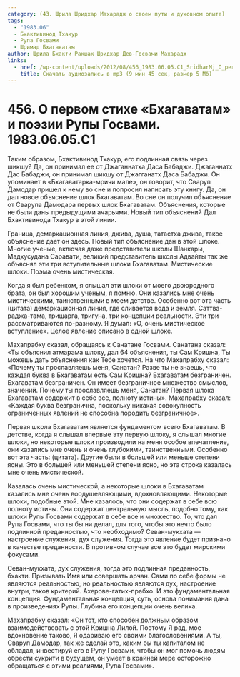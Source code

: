 ```yaml
---
category: (43. Шрила Шридхар Махарадж о своем пути и духовном опыте)
tags:
  - "1983.06"
  - Бхактивинод Тхакур
  - Рупа Госвами
  - Шримад Бхагаватам
author: Шрила Бхакти Ракшак Шридхар Дев-Госвами Махарадж
links:
  - href: /wp-content/uploads/2012/08/456_1983.06.05.C1_SridharMj_O_pervom_stihe_Bhagavatam_i_poezii_Rupy_Gosvami.mp3
    title: Скачать аудиозапись в mp3 (9 мин 45 сек, размер 5 Мб)
---
```


# 456. О первом стихе «Бхагаватам» и поэзии Рупы Госвами. 1983.06.05.C1

Таким образом, Бхактивинод Тхакур, его подлинная связь через шикшу? Да, он принимал ее от Джаганнатха Даса Бабаджи. Джаганнатх Дас Бабаджи, он принимал шикшу от Джагганатх Даса Бабаджи. Он упоминает в «Бхагаватарка-мричи мале», он говорит, что Сваруп Дамодар пришел к нему во сне и попросил написать эту книгу. Да, он дал новое объяснение шлок Бхагаватам. Во сне он получил объяснение от Сварупа Дамодара первых шлок Бхагаватам. Объяснения, которые не были даны предыдущими ачарьями. Новый тип объяснений Дал Бхактивинода Тхакур в этой линии.

Граница, демаркационная линия, джива, душа, татастха джива, такое объяснение дает он здесь. Новый тип объяснение дан в этой шлоке. Многие ученые, включая даже представители школы Шанкары, Мадхусудана Саравати, великий представитель школы Адвайты так же объяснял эти три вступительные шлоки Бхагаватам. Мистические шлоки. Поэма очень мистическая.

Когда я был ребенком, я слышал эти шлоки от моего двоюродного брата, он был хорошим ученым, я помню. Они казались мне очень мистическими, таинственными в моем детстве. Особенно вот эта часть (цитата) демаркационная линия, где сливается вода и земля. Саттва-раджа-тама, тришарга, тригуна, три концепции реальности. Эти три рассматриваются по-разному. Я думал: «О, очень мистическое вступление». Целое явление описано в одной шлоке.

Махапрабху сказал, обращаясь к Санатане Госвами. Санатана сказал: «Ты объяснил атмарама шлоку, дал 64 объяснения, ты Сам Кришна, Ты можешь дать объяснения как Тебе хочется. На что Махапрабху сказал: «Почему ты прославляешь меня, Санатан? Разве ты не знаешь, что каждая буква в Бхагаватам есть Сам Кришна? Бхагаватам безграничен. Бхагаватам безграничен. Он имеет безграничное множество смыслов, значений. Почему ты прославляешь меня, Санатан? Первая шлока Бхагаватам содержит в себе все, полноту истины». Махапрабху сказал: «Каждая буква безгранична, поскольку никакая совокупность ограниченных явлений не способна породить безграничное».

Первая школа Бхагаватам является фундаментом всего Бхагаватам. В детстве, когда я слышал впервые эту первую шлоку, я слышал многие шлоки, но некоторые шлоки производили на меня особое впечатление, они казались мне очень и очень глубокими, таинственными. Особенно вот эта часть: (цитата). Другие были в большей или меньше степени ясны. Это в большей или меньшей степени ясно, но эта строка казалась мне очень мистической.

Казалась очень мистической, а некоторые шлоки в Бхагаватам казались мне очень воодушевляющими, вдохновляющими. Некоторые шлоки, подобные этой. Мне казалось, что они содержат в себе всю полноту истины. Они содержат центральную мысль, подобно тому, как шлоки Рупы Госвами содержат в себе все и множество. То, что дал Рупа Госвами, что ты бы ни делал, для того, чтобы это нечто было подлинной преданностью, что необходимо? Севан-мукхата — настроение служения, дух служения. Тогда это явление будет признано в качестве преданности. В противном случае все это будет мирскими фокусами.

Севан-мукхата, дух служения, тогда это подлинная преданность, бхакти. Призывать Имя или совершать арчан. Сами по себе формы не являются реальностью, но реальностью являются дух, настроение внутри, таков критерий. Ахерове-гатих-прабхо. И это фундаментальная концепция. Фундаментальная концепция, суть, основа понимания дана в произведениях Рупы. Глубина его концепции очень велика.

Махапрабху сказал: «Он тот, кто способен должным образом взаимодействовать с этой Кришна Лилой. Поэтому Я рад, мое вдохновение таково, Я одариваю его своими благословениями. А ты, Сваруп Дамодар, так же сделай это, каким бы ты капиталом не обладал, инвестируй его в Рупу Госвами, чтобы он мог помочь людям обрести сукрити в будущем, он умеет в крайней мере осторожно обращаться с этими реалиями, Рупа Госвами».

